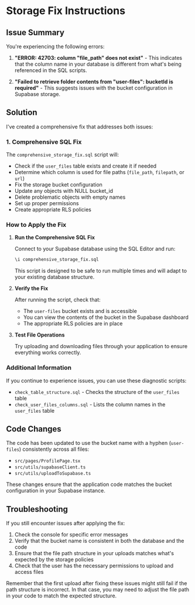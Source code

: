 # Storage Fix Instructions

## Issue Summary

You're experiencing the following errors:

1. **"ERROR: 42703: column "file_path" does not exist"** - This indicates that the column name in your database is different from what's being referenced in the SQL scripts.

2. **"Failed to retrieve folder contents from "user-files": bucketId is required"** - This suggests issues with the bucket configuration in Supabase storage.

## Solution

I've created a comprehensive fix that addresses both issues:

### 1. Comprehensive SQL Fix

The `comprehensive_storage_fix.sql` script will:

- Check if the `user_files` table exists and create it if needed
- Determine which column is used for file paths (`file_path`, `filepath`, or `url`)
- Fix the storage bucket configuration
- Update any objects with NULL bucket_id
- Delete problematic objects with empty names
- Set up proper permissions
- Create appropriate RLS policies

### How to Apply the Fix

1. **Run the Comprehensive SQL Fix**

   Connect to your Supabase database using the SQL Editor and run:
   ```sql
   \i comprehensive_storage_fix.sql
   ```

   This script is designed to be safe to run multiple times and will adapt to your existing database structure.

2. **Verify the Fix**

   After running the script, check that:
   - The `user-files` bucket exists and is accessible
   - You can view the contents of the bucket in the Supabase dashboard
   - The appropriate RLS policies are in place

3. **Test File Operations**

   Try uploading and downloading files through your application to ensure everything works correctly.

### Additional Information

If you continue to experience issues, you can use these diagnostic scripts:

- `check_table_structure.sql` - Checks the structure of the `user_files` table
- `check_user_files_columns.sql` - Lists the column names in the `user_files` table

## Code Changes

The code has been updated to use the bucket name with a hyphen (`user-files`) consistently across all files:

- `src/pages/ProfilePage.tsx`
- `src/utils/supabaseClient.ts`
- `src/utils/uploadToSupabase.ts`

These changes ensure that the application code matches the bucket configuration in your Supabase instance.

## Troubleshooting

If you still encounter issues after applying the fix:

1. Check the console for specific error messages
2. Verify that the bucket name is consistent in both the database and the code
3. Ensure that the file path structure in your uploads matches what's expected by the storage policies
4. Check that the user has the necessary permissions to upload and access files

Remember that the first upload after fixing these issues might still fail if the path structure is incorrect. In that case, you may need to adjust the file path in your code to match the expected structure.